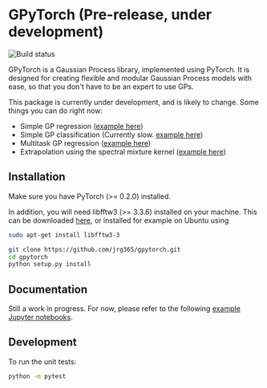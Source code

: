 # GPyTorch (Pre-release, under development)
![Build status](https://travis-ci.org/jrg365/gpytorch.svg?branch=master)

GPyTorch is a Gaussian Process library, implemented using PyTorch.
It is designed for creating flexible and modular Gaussian Process models with ease,
so that you don't have to be an expert to use GPs.

This package is currently under development, and is likely to change.
Some things you can do right now:

- Simple GP regression ([example here](https://nbviewer.jupyter.org/github/jrg365/gpytorch/blob/master/examples/simple_gp_regression.ipynb))
- Simple GP classification (Currently slow. [example here](https://nbviewer.jupyter.org/github/jrg365/gpytorch/blob/variational_inference/examples/simple_gp_classification.ipynb))
- Multitask GP regression ([example here](https://nbviewer.jupyter.org/github/jrg365/gpytorch/blob/master/examples/multitask_gp_regression.ipynb))
- Extrapolation using the spectral mixture kernel ([example here](https://nbviewer.jupyter.org/github/jrg365/gpytorch/blob/master/examples/spectral_mixture_gp_regression.ipynb))
## Installation

Make sure you have PyTorch (>= 0.2.0) installed.

In addition, you will need libfftw3 (>= 3.3.6) installed on your machine. This can be downloaded [here](http://www.fftw.org/download.html), or installed for example on Ubuntu using

```bash
sudo apt-get install libfftw3-3
```


```bash
git clone https://github.com/jrg365/gpytorch.git
cd gpytorch
python setup.py install
```

## Documentation

Still a work in progress. For now, please refer to the following [example Jupyter notebooks](https://nbviewer.jupyter.org/github/jrg365/gpytorch/tree/master/examples/).


## Development

To run the unit tests:
```bash
python -m pytest
```
